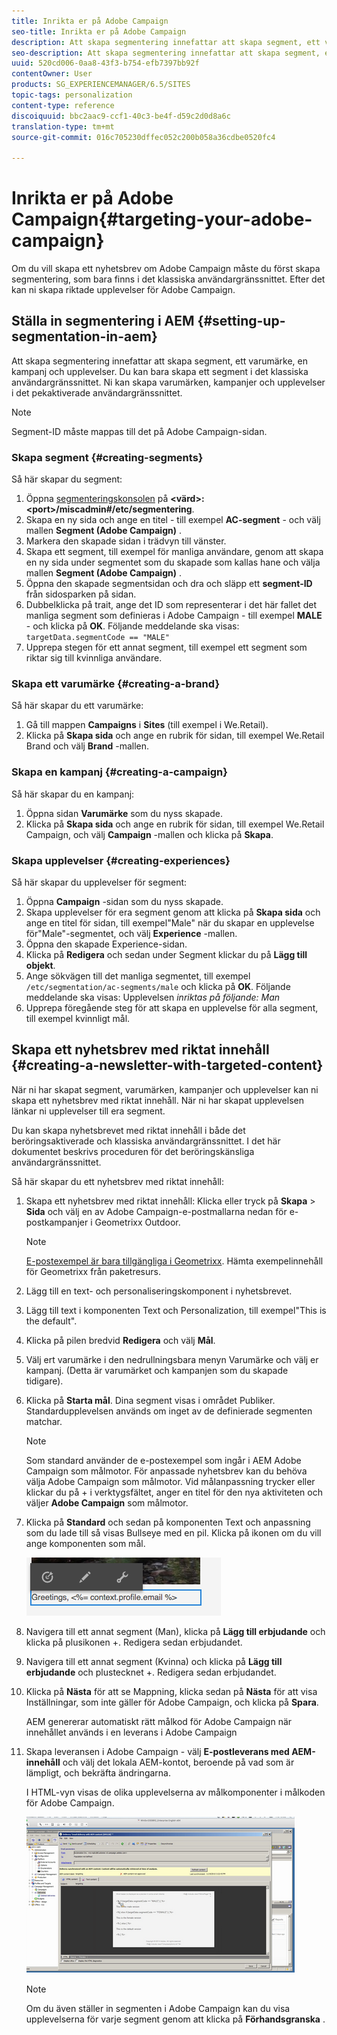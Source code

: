 ```yaml
---
title: Inrikta er på Adobe Campaign
seo-title: Inrikta er på Adobe Campaign
description: Att skapa segmentering innefattar att skapa segment, ett varumärke, en kampanj och upplevelser.
seo-description: Att skapa segmentering innefattar att skapa segment, ett varumärke, en kampanj och upplevelser.
uuid: 520cd006-0aa8-43f3-b754-efb7397bb92f
contentOwner: User
products: SG_EXPERIENCEMANAGER/6.5/SITES
topic-tags: personalization
content-type: reference
discoiquuid: bbc2aac9-ccf1-40c3-be4f-d59c2d0d8a6c
translation-type: tm+mt
source-git-commit: 016c705230dffec052c200b058a36cdbe0520fc4

---
```



# Inrikta er på Adobe Campaign{#targeting-your-adobe-campaign}

Om du vill skapa ett nyhetsbrev om Adobe Campaign måste du först skapa segmentering, som bara finns i det klassiska användargränssnittet. Efter det kan ni skapa riktade upplevelser för Adobe Campaign.

## Ställa in segmentering i AEM {#setting-up-segmentation-in-aem}

Att skapa segmentering innefattar att skapa segment, ett varumärke, en kampanj och upplevelser. Du kan bara skapa ett segment i det klassiska användargränssnittet. Ni kan skapa varumärken, kampanjer och upplevelser i det pekaktiverade användargränssnittet.

>[!NOTE]
>
>Segment-ID måste mappas till det på Adobe Campaign-sidan.

### Skapa segment {#creating-segments}

Så här skapar du segment:

1. Öppna [segmenteringskonsolen](http://localhost:4502/miscadmin#/etc/segmentation) på **&lt;värd>:&lt;port>/miscadmin#/etc/segmentering**.
1. Skapa en ny sida och ange en titel - till exempel **AC-segment** - och välj mallen **Segment (Adobe Campaign)** .
1. Markera den skapade sidan i trädvyn till vänster.
1. Skapa ett segment, till exempel för manliga användare, genom att skapa en ny sida under segmentet som du skapade som kallas hane och välja mallen **Segment (Adobe Campaign)** .
1. Öppna den skapade segmentsidan och dra och släpp ett **segment-ID** från sidosparken på sidan.
1. Dubbelklicka på trait, ange det ID som representerar i det här fallet det manliga segment som definieras i Adobe Campaign - till exempel **MALE** - och klicka på **OK**. Följande meddelande ska visas: `targetData.segmentCode == "MALE"`
1. Upprepa stegen för ett annat segment, till exempel ett segment som riktar sig till kvinnliga användare.

### Skapa ett varumärke {#creating-a-brand}

Så här skapar du ett varumärke:

1. Gå till mappen **Campaigns** i **Sites** (till exempel i We.Retail).
1. Klicka på **Skapa sida** och ange en rubrik för sidan, till exempel We.Retail Brand och välj **Brand** -mallen.

### Skapa en kampanj {#creating-a-campaign}

Så här skapar du en kampanj:

1. Öppna sidan **Varumärke** som du nyss skapade.
1. Klicka på **Skapa sida** och ange en rubrik för sidan, till exempel We.Retail Campaign, och välj **Campaign** -mallen och klicka på **Skapa**.

### Skapa upplevelser {#creating-experiences}

Så här skapar du upplevelser för segment:

1. Öppna **Campaign** -sidan som du nyss skapade.
1. Skapa upplevelser för era segment genom att klicka på **Skapa sida** och ange en titel för sidan, till exempel&quot;Male&quot; när du skapar en upplevelse för&quot;Male&quot;-segmentet, och välj **Experience** -mallen.
1. Öppna den skapade Experience-sidan.
1. Klicka på **Redigera** och sedan under Segment klickar du på **Lägg till objekt**.
1. Ange sökvägen till det manliga segmentet, till exempel `/etc/segmentation/ac-segments/male` och klicka på **OK**. Följande meddelande ska visas: Upplevelsen *inriktas på följande: Man*
1. Upprepa föregående steg för att skapa en upplevelse för alla segment, till exempel kvinnligt mål.

## Skapa ett nyhetsbrev med riktat innehåll {#creating-a-newsletter-with-targeted-content}

När ni har skapat segment, varumärken, kampanjer och upplevelser kan ni skapa ett nyhetsbrev med riktat innehåll. När ni har skapat upplevelsen länkar ni upplevelser till era segment.

Du kan skapa nyhetsbrevet med riktat innehåll i både det beröringsaktiverade och klassiska användargränssnittet. I det här dokumentet beskrivs proceduren för det beröringskänsliga användargränssnittet.

Så här skapar du ett nyhetsbrev med riktat innehåll:

1. Skapa ett nyhetsbrev med riktat innehåll: Klicka eller tryck på **Skapa** > **Sida** och välj en av Adobe Campaign-e-postmallarna nedan för e-postkampanjer i Geometrixx Outdoor.

   >[!NOTE]
   >
   >[E-postexempel är bara tillgängliga i Geometrixx](/help/sites-developing/we-retail.md#weretail). Hämta exempelinnehåll för Geometrixx från paketresurs.

1. Lägg till en text- och personaliseringskomponent i nyhetsbrevet.
1. Lägg till text i komponenten Text och Personalization, till exempel&quot;This is the default&quot;.
1. Klicka på pilen bredvid **Redigera** och välj **Mål**.
1. Välj ert varumärke i den nedrullningsbara menyn Varumärke och välj er kampanj. (Detta är varumärket och kampanjen som du skapade tidigare).
1. Klicka på **Starta mål**. Dina segment visas i området Publiker. Standardupplevelsen används om inget av de definierade segmenten matchar.

   >[!NOTE]
   >
   >Som standard använder de e-postexempel som ingår i AEM Adobe Campaign som målmotor. För anpassade nyhetsbrev kan du behöva välja Adobe Campaign som målmotor. Vid målanpassning trycker eller klickar du på + i verktygsfältet, anger en titel för den nya aktiviteten och väljer **Adobe Campaign** som målmotor.

1. Klicka på **Standard** och sedan på komponenten Text och anpassning som du lade till så visas Bullseye med en pil. Klicka på ikonen om du vill ange komponenten som mål.

   ![chlimage_1-165](assets/chlimage_1-165.png)

1. Navigera till ett annat segment (Man), klicka på **Lägg till erbjudande** och klicka på plusikonen +. Redigera sedan erbjudandet.
1. Navigera till ett annat segment (Kvinna) och klicka på **Lägg till erbjudande** och plustecknet +. Redigera sedan erbjudandet.
1. Klicka på **Nästa** för att se Mappning, klicka sedan på **Nästa** för att visa Inställningar, som inte gäller för Adobe Campaign, och klicka på **Spara**.

   AEM genererar automatiskt rätt målkod för Adobe Campaign när innehållet används i en leverans i Adobe Campaign

1. Skapa leveransen i Adobe Campaign - välj **E-postleverans med AEM-innehåll** och välj det lokala AEM-kontot, beroende på vad som är lämpligt, och bekräfta ändringarna.

   I HTML-vyn visas de olika upplevelserna av målkomponenter i målkoden för Adobe Campaign.

   ![chlimage_1-166](assets/chlimage_1-166.png)

   >[!NOTE]
   >
   >Om du även ställer in segmenten i Adobe Campaign kan du visa upplevelserna för varje segment genom att klicka på **Förhandsgranska** .

